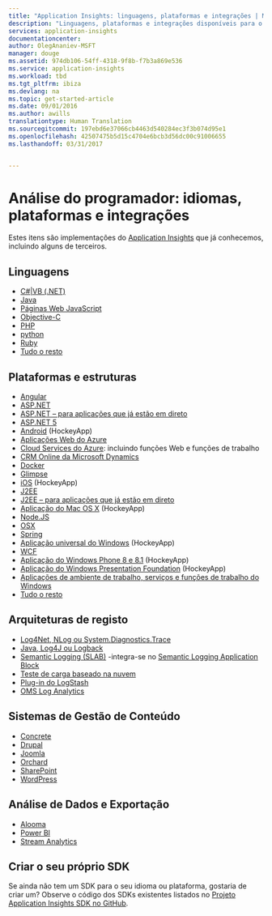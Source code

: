 ```yaml
---
title: "Application Insights: linguagens, plataformas e integrações | Microsoft Docs"
description: "Linguagens, plataformas e integrações disponíveis para o Application Insights"
services: application-insights
documentationcenter: 
author: OlegAnaniev-MSFT
manager: douge
ms.assetid: 974db106-54ff-4318-9f8b-f7b3a869e536
ms.service: application-insights
ms.workload: tbd
ms.tgt_pltfrm: ibiza
ms.devlang: na
ms.topic: get-started-article
ms.date: 09/01/2016
ms.author: awills
translationtype: Human Translation
ms.sourcegitcommit: 197ebd6e37066cb4463d540284ec3f3b074d95e1
ms.openlocfilehash: 42507475b5d15c4704e6bcb3d56dc00c91006655
ms.lasthandoff: 03/31/2017


---
```

# <a name="developer-analytics-languages-platforms-and-integrations"></a>Análise do programador: idiomas, plataformas e integrações
Estes itens são implementações do [Application Insights](app-insights-overview.md) que já conhecemos, incluindo alguns de terceiros.

## <a name="languages"></a>Linguagens
* [C#|VB (.NET)](app-insights-asp-net.md)
* [Java](app-insights-java-get-started.md)
* [Páginas Web JavaScript](app-insights-web-track-usage.md)
* [Objective-C](https://github.com/Microsoft/ApplicationInsights-iOS)
* [PHP](https://github.com/Microsoft/ApplicationInsights-PHP)
* [python](https://pypi.python.org/pypi/applicationinsights/0.1.0)
* [Ruby](https://rubygems.org/gems/application_insights)
* [Tudo o resto](#projects)

## <a name="platforms-and-frameworks"></a>Plataformas e estruturas
* [Angular](https://www.npmjs.com/package/angular-applicationinsights)
* [ASP.NET](app-insights-asp-net.md)
* [ASP.NET – para aplicações que já estão em direto](app-insights-monitor-performance-live-website-now.md)
* [ASP.NET 5](app-insights-asp-net-core.md)
* [Android](https://github.com/Microsoft/ApplicationInsights-Android) (HockeyApp)
* [Aplicações Web do Azure](app-insights-azure-web-apps.md)
* [Cloud Services do Azure](app-insights-cloudservices.md): incluindo funções Web e funções de trabalho
* [CRM Online da Microsoft Dynamics](app-insights-sample-mscrm.md)
* [Docker](app-insights-docker.md)
* [Glimpse](https://azure.microsoft.com/blog/glimpse-application-insights/)
* [iOS](https://github.com/Microsoft/ApplicationInsights-iOS) (HockeyApp)
* [J2EE](app-insights-java-get-started.md)
* [J2EE – para aplicações que já estão em direto](app-insights-java-live.md)
* [Aplicação do Mac OS X](https://support.hockeyapp.net/kb/client-integration-ios-mac-os-x-tvos/hockeyapp-for-mac-os-x) (HockeyApp)
* [Node.JS](https://www.npmjs.com/package/applicationinsights)
* [OSX](https://github.com/Microsoft/ApplicationInsights-OSX)
* [Spring](http://joe.blog.freemansoft.com/2015/12/enabling-microsoft-application-insight.html)
* [Aplicação universal do Windows](https://support.hockeyapp.net/kb/client-integration-windows-and-windows-phone/how-to-create-an-app-for-uwp) (HockeyApp)
* [WCF](https://github.com/Microsoft/ApplicationInsights-SDK-Labs/blob/master/WCF/readme.md)
* [Aplicação do Windows Phone 8 e 8.1](https://support.hockeyapp.net/kb/client-integration-windows-and-windows-phone/hockeyapp-for-windows-phone-silverlight-apps-80-and-81) (HockeyApp)
* [Aplicação do Windows Presentation Foundation](https://support.hockeyapp.net/kb/client-integration-windows-and-windows-phone/hockeyapp-for-windows-wpf-apps) (HockeyApp)
* [Aplicações de ambiente de trabalho, serviços e funções de trabalho do Windows](app-insights-windows-desktop.md)
* [Tudo o resto](#projects)

## <a name="logging-frameworks"></a>Arquiteturas de registo
* [Log4Net, NLog ou System.Diagnostics.Trace](app-insights-diagnostic-search.md)
* [Java, Log4J ou Logback](app-insights-java-trace-logs.md)
* [Semantic Logging (SLAB)](https://github.com/fidmor89/SLAB_AppInsights) -integra-se no [Semantic Logging Application Block](https://msdn.microsoft.com/library/dn440729.aspx)
* [Teste de carga baseado na nuvem](http://blogs.msdn.com/b/visualstudioalm/archive/2015/07/30/getting-application-insights-counters-with-cloud-based-load-testing.aspx)
* [Plug-in do LogStash](https://github.com/Azure/azure-diagnostics-tools/tree/master/Logstash/logstash-output-applicationinsights)
* [OMS Log Analytics](https://blogs.technet.microsoft.com/msoms/2016/09/26/application-insights-connector-in-oms/)

## <a name="content-management-systems"></a>Sistemas de Gestão de Conteúdo
* [Concrete](https://github.com/fidmor89/appInsights-Concrete)
* [Drupal](https://github.com/fidmor89/AppInsights-Drupal)
* [Joomla](https://github.com/fidmor89/AppInsights-Joomla)
* [Orchard](https://orchardazureappinsights.codeplex.com)
* [SharePoint](app-insights-sharepoint.md)
* [WordPress](https://wordpress.org/plugins/application-insights/)

## <a name="export-and-data-analysis"></a>Análise de Dados e Exportação
* [Alooma](https://www.alooma.com/blog/application-insights-amazon-redshift)
* [Power BI](http://blogs.msdn.com/b/powerbi/archive/2015/11/04/explore-your-application-insights-data-with-power-bi.aspx)
* [Stream Analytics](app-insights-export-power-bi.md)

## <a name="projects"></a> Criar o seu próprio SDK
Se ainda não tem um SDK para o seu idioma ou plataforma, gostaria de criar um? Observe o código dos SDKs existentes listados no [Projeto Application Insights SDK no GitHub](https://github.com/Microsoft/AppInsights-Home).

